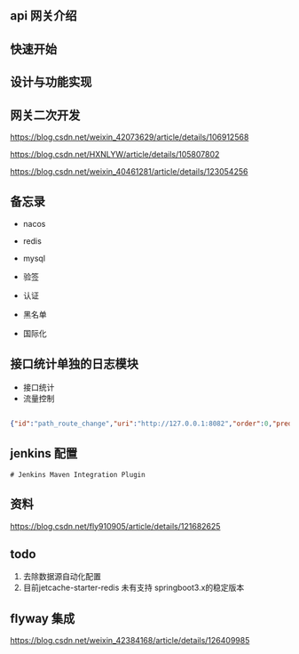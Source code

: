 ## api 网关介绍

## 快速开始

## 设计与功能实现

## 网关二次开发

https://blog.csdn.net/weixin_42073629/article/details/106912568

https://blog.csdn.net/HXNLYW/article/details/105807802

https://blog.csdn.net/weixin_40461281/article/details/123054256

## 备忘录

- nacos 
- redis
- mysql
- 验签

- 认证
- 黑名单
- 国际化
## 接口统计单独的日志模块

- 接口统计
- 流量控制

## 

```json
{"id":"path_route_change","uri":"http://127.0.0.1:8082","order":0,"predicate":{},"filters":[{"order":-2}]}
```

## jenkins 配置
```
# Jenkins Maven Integration Plugin
```

## 资料

https://blog.csdn.net/fly910905/article/details/121682625

## todo

1. 去除数据源自动化配置
2. 目前jetcache-starter-redis 未有支持 springboot3.x的稳定版本

## flyway 集成

https://blog.csdn.net/weixin_42384168/article/details/126409985